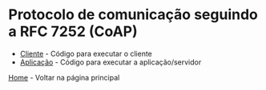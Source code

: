 # Protocolo de comunicação seguindo a RFC 7252 (CoAP)

+ [Cliente](Coap_Client.py) - Código para executar o cliente
+ [Aplicação](CoAP_APP.py) - Código para executar a aplicação/servidor

[Home](..) - Voltar na página principal


